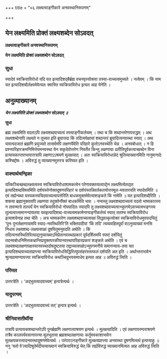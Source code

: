+++
title = "०६ लक्ष्यत्वाङ्गीकारे अनवस्थानिरूपणम्"

+++


## येन लक्ष्यमिति प्रोक्तं लक्ष्यशब्देन सोऽवदत्

**लक्ष्यत्वाङ्गीकारे अनवस्थानिरूपणम्**

**येन लक्ष्यमिति प्रोक्तं लक्ष्यशब्देन सोऽवदत्**

### **सुधा**

स्यादेवं स्वक्रियाविरोधो यदि यत इत्यादिशद्बैर्ब्रह्म वचनवृत्त्योक्त्वा तस्या-वाच्यत्वमुच्यते । नत्वेवम् । किं नाम यत इत्यादिशब्दैर्लक्ष्यमेवेत्यतः क्वास्ति स्वक्रियाविरोध इत्यत आह येनेति ।

## **अनुव्याख्यानम्**

***येन लक्ष्यमिति प्रोक्तं लक्ष्यशब्देन सोऽवदत् ॥***

**सुधा**

ब्रह्म लक्ष्यमिति वदताऽपि लक्ष्यशब्दवाच्यत्वं तस्याङ्गीकर्तव्यम् । तथा च किं शब्दान्तरेणापराद्धम् । अथ लक्ष्यशब्देनापि लक्ष्यते न तूच्यत इति ब्रूयात्तदा किं तदित्यपेक्षायां शब्दान्तरं ब्रूयादित्यनवस्था स्यात् । अथ यावत्पदजातं ब्रह्मणि प्रयुज्यते तत्सर्वमपि लक्षणयैवेति परिहारे कुतोऽनवस्थेति चेन्न । अनवबोधात् । न हि प्रश्नपरिहारक्रमनिमित्तेयमनवस्था येन सकृदेवोत्तरेण निवर्तेत किन्तु लक्षणायाः प्रतीतिपूर्वकत्वाच्छब्देन विना प्रत्यायकान्तराभावात्तत्रापि लक्षणाऽऽश्रयणे मूलक्षयात् । अतः स्वक्रियाविरोधान्नेदं श्रुतिव्याख्यानमिति नानुमानादेः कश्चिद्दोषः । अविरुद्धं तु व्याख्यानमुत्तरत्र करिष्यत इति ।

### **वाक्यार्थचन्द्रिका**

यत्किञ्चिच्छब्दलक्ष्यत्वस्य स्वक्रियाविरोधाशामकत्वेन परेणावक्तव्यत्वाद्येन लक्ष्यमित्येतद्यत इत्यादिशब्दविषयमिति दर्शयंस्तेनोक्तदूषणपरिहारं च दर्शयंस्तन्निवर्तकतयोत्तरमूल-मवतारयति स्यादेवमिति ॥ एवं तर्ह्यन्यथा यस्यकस्यचिदवाच्यत्वापत्तेरिति बाधकमुक्तमेवेत्याशङ्कते किं नामेति ॥ यत इत्यादिशब्दैरिति । शक्त्या ब्रह्मानुक्तावपि लक्षणया तदुक्तेर्नोक्तं बाधकमिति भावः । नन्वस्तु लक्ष्यशब्दवाच्यत्वं वदतो भाष्यकारस्य न तावन्मात्रे तात्पर्यं येन स्वक्रियाविरोधो नोपपादितः स्यादपि तु लक्ष्यशब्दवाच्यत्वाभ्युपगमेऽवाच्यत्वभङ्गस्य तुल्यत्वात्समानन्यायतया यतइत्यादिशब्द-वाच्यत्वमकामेनाप्यङ्गीकर्तव्यं स्यात् ततश्च स्वक्रियाविरोध इत्याशयेनाह तथा चेति । अत्र भाष्यकारेण लक्ष्यशब्दवाच्यत्वपक्षं सिद्धवत्कृत्वोक्तं स्वक्रियाविरोधमुपपादयितुं ‘पुनः पुनर्लक्षाणायामपि स्याद-नवस्थितिरि’ति भक्तिपादीयां ‘किं तदि’ त्यव्यवहितपूर्वां वाऽनुव्याख्यां मनसि निधाय लक्ष्यशब्द-लक्ष्यत्वपक्षं दूषयितुमनुवदति अथेति । किं तदित्यनवस्थितिरित्याद्यनुव्याख्याऽभिप्रेतानवस्थाप्रकारं पूर्वदर्शितमपि स्पष्टं दर्शयितुं तदनवबोधनिमित्तकभ्रान्तिप्रयुक्तपरकीयानवस्थापरिहारप्रकारं शङ्कते अथेति । एवं च लक्ष्यशब्दलक्षणापक्षस्यानवस्थादोषदुष्टतया तद्वाच्यत्वपक्षेऽभ्युपगमनीये समानन्याय-तया यत इत्यादिशब्दवाच्यताप्राप्त्या स्वक्रियाविरोधसिद्धिरित्युपसंहरंस्तत्फलं दर्शयति अत इति । अर्थान्तराभावेन श्रुत्यप्रामाण्यापत्त्या स्वक्रियाविरोधः कथञ्चिदुभयसमाधेय इत्यत आह ॥ अविरुद्धं त्विति ।

### **परिमल**

उत्तरत्रेति । ‘अद्भुतत्वादवाच्यम्’ इत्यत्रेत्यर्थः ।

### **यादुपत्यम्**

उत्तरत्रेति । ‘अद्भुतत्वादवाच्यं तत्’ इत्यत्र इत्यर्थः ।

### **श्रीनिवासतीर्थीया**

तत्रापि प्रत्यायकशब्दान्तरेऽपि पुनर्ब्रह्मणि लक्षणात्वाश्रयण इत्यर्थः । मूलक्षयादिति । एवं लक्षणापरम्पराश्रयणे तत्रैव कालपर्यवसानापत्त्या मूलभूताया ब्रह्मशब्दलक्षणायाः कर्तुमवकाशाभावेन मूलक्षयकरत्वादनवस्थादूषणमेवेत्यर्थः । परंपराऽनङ्गीकारे मूलक्षयप्राप्त्या अनवस्था दूषणमित्यर्थ इत्यप्याहुः ॥ ननु ‘यतो वे’त्यादिश्रुतेर्मदीयव्याख्यानं स्वक्रियाविरुद्धं चेत् किं तर्ह्यविरुद्धं व्याख्यानमित्यत आह अविरुद्धं त्विति ।

